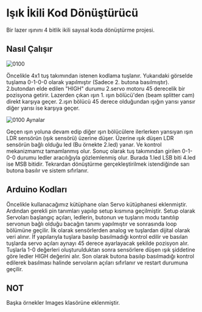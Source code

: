 
# Işık İkili Kod Dönüştürücü
Bir lazer ışınını 4 bitlik ikili sayısal koda dönüştürme projesi.

## Nasıl Çalışır
![0100](https://user-images.githubusercontent.com/80921292/178141451-91a1aab7-381c-4388-beac-6b636ee815be.jpeg)

Öncelikle 4x1 tuş takımından istenen kodlama tuşlanır. 
Yukarıdaki görselde tuşlama 0-1-0-0 olarak yapılmıştır (Sadece 2. butona basılmıştır).
2.butondan elde edilen "HIGH" durumu 2.servo motoru 45 derecelik bir pozisyona getirir.
Lazerden çıkan ışın 1. ışın bölücü'den (beam splitter cam) direkt karşıya geçer. 
2.ışın bölücü 45 derece olduğundan ışığın yarısı yansır diğer yarısı ise
karşıya geçer. 

![0100 Aynalar](https://user-images.githubusercontent.com/80921292/178142712-3f3eeac5-2d63-4385-aa5f-f5fade91672f.jpeg)

Geçen ışın yoluna devam edip diğer ışın bölücülere
ilerlerken yansıyan ışın LDR sensörün (ışık sensörü) üzerine düşer.
Üzerine ışık düşen LDR sensörün bağlı olduğu led (Bu örnekte 2.led)
yanar. Ve kontrol mekanizmamız tamamlanmış olur. 
Sonuç olarak tuş takımından girilen 0-1-0-0 durumu ledler aracılığıyla
gözlemlenmiş olur. Burada 1.led LSB biti 4.led ise MSB bitidir.
Tekrardan dönüştürme gerçekleştirilmek istendiğinde sarı butona basılır ve sistem sıfırlanır.

## Arduino Kodları

Öncelikle kullanacağımız kütüphane olan Servo kütüphanesi eklenmiştir. Ardından gerekli pin tanımları yapılıp setup kısmına geçilmiştir. Setup olarak Servoları başlangıç açıları, ledlerin, butonun ve tuşların modu tanıtılıp servonun bağlı olduğu bacağın tanımı yapılmıştır ve sonrasında loop bölümüne geçilir. İlk olarak sensörlerden analog ve tuşlardan dijital olarak veri alınır. İf yapılarıyla tuşlara basılıp basılmadığı kontrol edilir ve basılan tuşlarda servo açıları aynayı 45 derece ayarlayacak şekilde pozisyon alır. Tuşlarla 1-0 değerleri oluşturulduktan sonra sensörlere düşen ışık şiddetine göre ledler HIGH değerini alır. Son olarak butona basılıp basılmadığı kontrol edilerek basılması halinde servoların açıları sıfırlanır ve restart durumuna geçilir.

## NOT

Başka örnekler Images klasörüne eklenmiştir.
